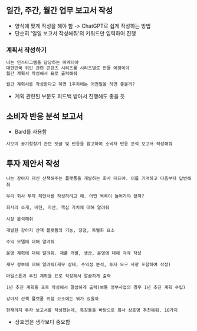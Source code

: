 ## 일간, 주간, 월간 업무 보고서 작성
- 양식에 맞게 작성을 해야 함 -> ChatGPT로 쉽게 작성하는 방법
- 단순히 '일일 보고서 작성해줘'의 키워드만 입력하여 진행

### 계획서 작성하기
```md
너는 인스타그램을 담당하는 마케터야
대한민국 위인 관련 콘텐츠 시리즈를 시리즈별로 만들 예정이야
월간 계획서 작성해서 표로 출력해줘

월간 계획서를 작성한다고 하면 1주차에는 어떤일을 하면 좋을까?
```
- 계획 관련된 부분도 피드백 받아서 진행해도 좋을 듯


## 소비자 반응 분석 보고서
- Bard를 사용함
```
샤오미 공기청정기 관련 댓글 및 반응을 참고하여 소비자 반응 분석 보고서 작성해줘
```


## 투자 제안서 작성
```
나는 강아지 대신 산책해주는 플랫폼을 개발하는 회사 대표야. 이를 기억하고 다음부터 답변해줘

우리 회사 투자 제안서를 작성하려고 해. 어떤 목록이 들어가야 할까?

회사의 소개, 비전, 미션, 핵심 가치에 대해 알려줘

시장 분석해줘

개발한 강아지 산책 플랫폼의 기능, 장점, 차별화 요소

수익 모델에 대해 알려줘

운영 계획에 대해 알려줘. 제품 개발, 생산, 운영에 대해 각각 작성

재무 정보에 대해 알려줘(재무 상태, 수익성 분석, 투자 요구 사항 포함하여 작성)

마일스톤과 추진 계획을 표로 작성해서 깔끔하게 출력

1년 추진 계획을 표로 작성해서 깔끔하게 출력(보통 정부사업의 경우 1년 추진 계획 수립)

강아지 산책 플랫폼 위험 요소에는 뭐가 있을까

현재까지 투자 보고서를 작성했는데, 특징들을 바탕으로 회사 상호명 추천해줘. 10가지
```
- 상호명은 생각보다 중요함